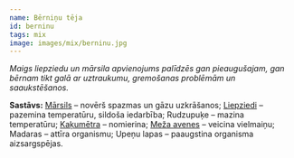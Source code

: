 ```yaml
---
name: Bērniņu tēja
id: berninu
tags: mix
image: images/mix/berninu.jpg
---
```

*Maigs liepziedu un mārsila apvienojums palīdzēs gan pieaugušajam, gan bērnam tikt galā ar uztraukumu, gremošanas problēmām un saaukstēšanos.*

**Sastāvs:**
<a href="https://www.danga.lv/mono/#marsils">Mārsils</a> – novērš spazmas un gāzu uzkrāšanos;
<a href="https://www.danga.lv/mono/#liepziedi">Liepziedi</a> – pazemina temperatūru, sildoša iedarbība;
Rudzupuķe – mazina temperatūru;
<a href="https://www.danga.lv/mono/#kakumetra">Kaķumētra</a> – nomierina;
<a href="https://www.danga.lv/mono/#meza_avenes">Meža avenes</a> – veicina vielmaiņu;
Madaras – attīra organismu;
Upeņu lapas – paaugstina organisma aizsargspējas.